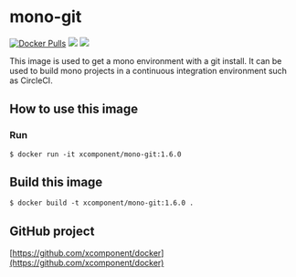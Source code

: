 # mono-git

[![Docker Pulls](https://img.shields.io/docker/pulls/xcomponent/mono-git.svg)](https://store.docker.com/communit2/images/xcomponent/mono-git)
[![](https://images.microbadger.com/badges/version/xcomponent/mono-git.svg)](https://store.docker.com/community/images/xcomponent/mono-git)
[![](https://images.microbadger.com/badges/image/xcomponent/mono-git.svg)](https://store.docker.com/community/images/xcomponent/mono-git)

This image is used to get a mono environment with a git install.
It can be used to build mono projects in a continuous integration environment such as CircleCI.

## How to use this image

### Run

```
$ docker run -it xcomponent/mono-git:1.6.0
```

## Build this image

```
$ docker build -t xcomponent/mono-git:1.6.0 .
```

## GitHub project

[https://github.com/xcomponent/docker](https://github.com/xcomponent/docker)
